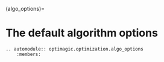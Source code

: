(algo_options)=

# The default algorithm options

```{eval-rst}
.. automodule:: optimagic.optimization.algo_options
    :members:
```

